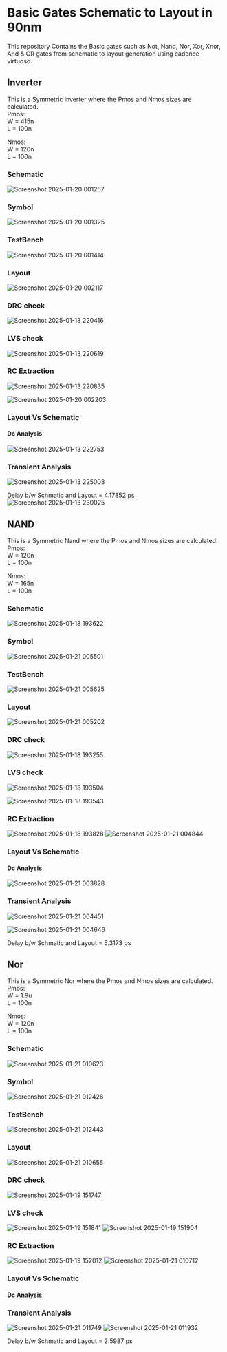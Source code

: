 
# Basic Gates Schematic to Layout in 90nm

This repository Contains the Basic gates such as Not, Nand, Nor, Xor, Xnor, And & OR gates from schematic to layout generation using cadence virtuoso.

## Inverter

This is a Symmetric inverter where the Pmos and Nmos sizes are calculated.\
Pmos: \
W = 415n \
L = 100n

Nmos: \
W = 120n \
L = 100n 

### Schematic
![Screenshot 2025-01-20 001257](https://github.com/user-attachments/assets/068304d3-b323-4ab5-9225-7ab8c5766a15)

### Symbol
![Screenshot 2025-01-20 001325](https://github.com/user-attachments/assets/c2850920-df54-4425-a721-743e9af6312d)

### TestBench
![Screenshot 2025-01-20 001414](https://github.com/user-attachments/assets/bd402038-81c9-469e-bd66-5b7bc9a108c5)

### Layout
![Screenshot 2025-01-20 002117](https://github.com/user-attachments/assets/745c6253-f48f-48ff-98c2-cee7c20c69ab)

### DRC check
![Screenshot 2025-01-13 220416](https://github.com/user-attachments/assets/0f828849-3905-40cd-bba6-1912c3aafe58)

### LVS check
![Screenshot 2025-01-13 220619](https://github.com/user-attachments/assets/471da88d-33cd-4f3f-a5f5-1240219d642b)

### RC Extraction
![Screenshot 2025-01-13 220835](https://github.com/user-attachments/assets/f023c532-d13f-4a95-a692-9921ac263a6e)

![Screenshot 2025-01-20 002203](https://github.com/user-attachments/assets/b58e74fa-24d3-49e2-8be4-c790a5f67df8)

### Layout Vs Schematic

#### Dc Analysis
![Screenshot 2025-01-13 222753](https://github.com/user-attachments/assets/aeca650e-0d24-4629-ae08-f7fe807db62c)

### Transient Analysis
![Screenshot 2025-01-13 225003](https://github.com/user-attachments/assets/dd137174-0df3-48c8-9137-5d782093b88c)


Delay b/w Schmatic and Layout = 4.17852 ps
![Screenshot 2025-01-13 230025](https://github.com/user-attachments/assets/4b078536-0bd0-4948-9c0a-65286950b6e1)

## NAND

This is a Symmetric Nand where the Pmos and Nmos sizes are calculated.\
Pmos: \
W = 120n \
L = 100n

Nmos: \
W = 165n \
L = 100n 

### Schematic
![Screenshot 2025-01-18 193622](https://github.com/user-attachments/assets/84ece7b3-ceb0-45ad-a106-a9cf0ffd1695)

### Symbol
![Screenshot 2025-01-21 005501](https://github.com/user-attachments/assets/57ac037f-a349-466c-be71-57b420fff176)

### TestBench
![Screenshot 2025-01-21 005625](https://github.com/user-attachments/assets/c4a9c52c-3096-46a4-b13a-e0a670533b10)

### Layout
![Screenshot 2025-01-21 005202](https://github.com/user-attachments/assets/943b0531-6d31-405d-90b9-6293926c025d)

### DRC check
![Screenshot 2025-01-18 193255](https://github.com/user-attachments/assets/8d2e23d4-611a-4650-a728-f6821115c77f)

### LVS check
![Screenshot 2025-01-18 193504](https://github.com/user-attachments/assets/08bae571-571e-45a0-8cff-72255bcd5637)

![Screenshot 2025-01-18 193543](https://github.com/user-attachments/assets/8b2dcdba-ae59-4168-92a7-daf3cc1beb43)

### RC Extraction
![Screenshot 2025-01-18 193828](https://github.com/user-attachments/assets/59a1605a-4ae3-4c55-a7af-2162055c9933)
![Screenshot 2025-01-21 004844](https://github.com/user-attachments/assets/0b5e11e1-402c-4c74-91cb-78e1235de40f)

### Layout Vs Schematic

#### Dc Analysis
![Screenshot 2025-01-21 003828](https://github.com/user-attachments/assets/eb579c96-3259-4a65-92d7-3f68315b253b)

### Transient Analysis
![Screenshot 2025-01-21 004451](https://github.com/user-attachments/assets/40355bc2-0409-46de-8a10-004ee92b2a27)

![Screenshot 2025-01-21 004646](https://github.com/user-attachments/assets/220755e5-eac5-4fef-b14d-e3b939442416)

Delay b/w Schmatic and Layout = 5.3173 ps

## Nor

This is a Symmetric Nor where the Pmos and Nmos sizes are calculated.\
Pmos: \
W = 1.9u \
L = 100n

Nmos: \
W = 120n \
L = 100n 

### Schematic
![Screenshot 2025-01-21 010623](https://github.com/user-attachments/assets/706fa3da-ca7c-40fa-8441-5e07b59fc61d)

### Symbol
![Screenshot 2025-01-21 012426](https://github.com/user-attachments/assets/8a096cd9-3c0a-419c-ad80-88b64853f6c4)


### TestBench
![Screenshot 2025-01-21 012443](https://github.com/user-attachments/assets/07a3a556-4e74-48dc-86c8-b0f32c1c7fbe)

### Layout
![Screenshot 2025-01-21 010655](https://github.com/user-attachments/assets/33e1b21d-b995-48e3-b7a9-c9c640a1f459)

### DRC check
![Screenshot 2025-01-19 151747](https://github.com/user-attachments/assets/ac9225f7-c02d-4bfa-8394-59e5c2f8b353)

### LVS check
![Screenshot 2025-01-19 151841](https://github.com/user-attachments/assets/d477ac26-e145-47ba-ae8d-088b7f46c781)
![Screenshot 2025-01-19 151904](https://github.com/user-attachments/assets/e0b31791-34d0-447c-9601-77db0e7e805a)

### RC Extraction
![Screenshot 2025-01-19 152012](https://github.com/user-attachments/assets/e5abc4d8-5bb5-4f0d-9f41-b4935c2589a8)
![Screenshot 2025-01-21 010712](https://github.com/user-attachments/assets/173d8828-443f-4f58-8eca-29bda0f7632b)

### Layout Vs Schematic

#### Dc Analysis

### Transient Analysis
![Screenshot 2025-01-21 011749](https://github.com/user-attachments/assets/49ff06b4-5989-4a8c-879f-5c41612224ea)
![Screenshot 2025-01-21 011932](https://github.com/user-attachments/assets/b549fe60-aca6-4315-90c9-7cbb9bb7df88)

Delay b/w Schmatic and Layout = 2.5987 ps


